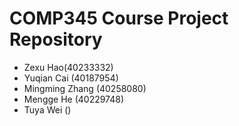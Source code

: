 # COMP345 Course Project Repository
- Zexu Hao(40233332)
- Yuqian Cai (40187954)
- Mingming Zhang (40258080)
- Mengge He (40229748)
- Tuya Wei ()
